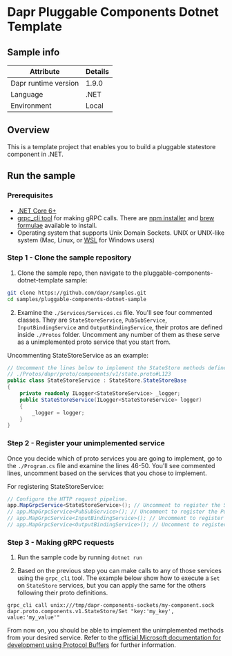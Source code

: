 # Dapr Pluggable Components Dotnet Template

## Sample info

| Attribute            | Details |
| -------------------- | ------- |
| Dapr runtime version | 1.9.0   |
| Language             | .NET    |
| Environment          | Local   |

## Overview

This is a template project that enables you to build a pluggable statestore component in .NET.

## Run the sample

### Prerequisites

- [.NET Core 6+](https://dotnet.microsoft.com/download)
- [grpc_cli tool](https://github.com/grpc/grpc/blob/master/doc/command_line_tool.md) for making gRPC calls. There are [npm installer](https://www.npmjs.com/package/grpc-cli) and [brew formulae](https://formulae.brew.sh/formula/grpc) available to install.
- Operating system that supports Unix Domain Sockets. UNIX or UNIX-like system (Mac, Linux, or [WSL](https://learn.microsoft.com/windows/wsl/install) for Windows users)

### Step 1 - Clone the sample repository

1. Clone the sample repo, then navigate to the pluggable-components-dotnet-template sample:

```bash
git clone https://github.com/dapr/samples.git
cd samples/pluggable-components-dotnet-sample
```

2. Examine the `./Services/Services.cs` file. You'll see four commented classes. They are `StateStoreService`, `PubSubService`, `InputBindingService` and `OutputBindingService`, their protos are defined inside `./Protos` folder. Uncomment any number of them as these serve as a unimplemented proto service that you start from.

Uncommenting StateStoreService as an example:

```csharp
// Uncomment the lines below to implement the StateStore methods defined in the following protofiles
// ./Protos/dapr/proto/components/v1/state.proto#L123
public class StateStoreService : StateStore.StateStoreBase
{
    private readonly ILogger<StateStoreService> _logger;
    public StateStoreService(ILogger<StateStoreService> logger)
    {
        _logger = logger;
    }
}
```

### Step 2 - Register your unimplemented service

Once you decide which of proto services you are going to implement, go to the `./Program.cs` file and examine the lines 46-50.  You'll see commented lines, uncomment based on the services that you chose to implement.

For registering StateStoreService:

```csharp
// Configure the HTTP request pipeline.
app.MapGrpcService<StateStoreService>(); // Uncomment to register the StateStoreService
// app.MapGrpcService<PubSubService>(); // Uncomment to register the PubSubService
// app.MapGrpcService<InputBindingService>(); // Uncomment to register the InputBindingService
// app.MapGrpcService<OutputBindingService>(); // Uncomment to register the OutputBindingService

```

### Step 3 - Making gRPC requests

1. Run the sample code by running `dotnet run`

2. Based on the previous step you can make calls to any of those services using the `grpc_cli` tool. The example below show how to execute a `Set` on `StateStore` services, but you can apply the same for the others following their proto definitions.

```shell
grpc_cli call unix:///tmp/dapr-components-sockets/my-component.sock dapr.proto.components.v1.StateStore/Set "key:'my_key', value:'my_value'"
```

From now on, you should be able to implement the unimplemented methods from your desired service. Refer to the [official Microsoft documentation for development using Protocol Buffers](https://learn.microsoft.com/aspnet/core/grpc/basics?view=aspnetcore-6.0#c-tooling-support-for-proto-files) for further information.
